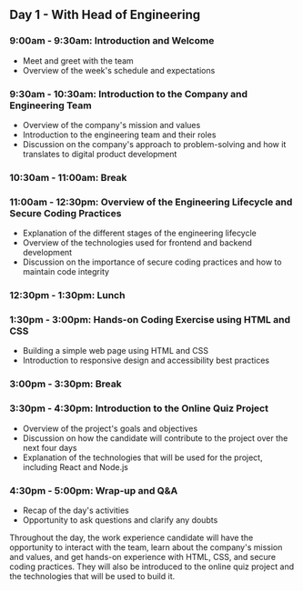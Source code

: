 ## Day 1 - With Head of Engineering

### 9:00am - 9:30am: Introduction and Welcome
- Meet and greet with the team
- Overview of the week's schedule and expectations

### 9:30am - 10:30am: Introduction to the Company and Engineering Team
- Overview of the company's mission and values
- Introduction to the engineering team and their roles
- Discussion on the company's approach to problem-solving and how it translates to digital product development

### 10:30am - 11:00am: Break

### 11:00am - 12:30pm: Overview of the Engineering Lifecycle and Secure Coding Practices
- Explanation of the different stages of the engineering lifecycle
- Overview of the technologies used for frontend and backend development
- Discussion on the importance of secure coding practices and how to maintain code integrity

### 12:30pm - 1:30pm: Lunch

### 1:30pm - 3:00pm: Hands-on Coding Exercise using HTML and CSS
- Building a simple web page using HTML and CSS
- Introduction to responsive design and accessibility best practices

### 3:00pm - 3:30pm: Break

### 3:30pm - 4:30pm: Introduction to the Online Quiz Project
- Overview of the project's goals and objectives
- Discussion on how the candidate will contribute to the project over the next four days
- Explanation of the technologies that will be used for the project, including React and Node.js

### 4:30pm - 5:00pm: Wrap-up and Q&A
- Recap of the day's activities
- Opportunity to ask questions and clarify any doubts

Throughout the day, the work experience candidate will have the opportunity to interact with the team, learn about the company's mission and values, and get hands-on experience with HTML, CSS, and secure coding practices. They will also be introduced to the online quiz project and the technologies that will be used to build it.

